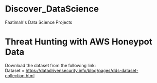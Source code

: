# Discover_DataScience
Faatimah's Data Science Projects
# Threat Hunting with AWS Honeypot Data
Download the dataset from the following link: <br>
Dataset = https://datadrivensecurity.info/blog/pages/dds-dataset-collection.html
